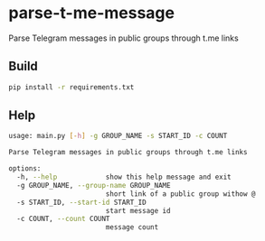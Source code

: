 # parse-t-me-message

Parse Telegram messages in public groups through t.me links

## Build

```bash
pip install -r requirements.txt
```

## Help
```bash
usage: main.py [-h] -g GROUP_NAME -s START_ID -c COUNT

Parse Telegram messages in public groups through t.me links

options:
  -h, --help            show this help message and exit
  -g GROUP_NAME, --group-name GROUP_NAME
                        short link of a public group withow @
  -s START_ID, --start-id START_ID
                        start message id
  -c COUNT, --count COUNT
                        message count
```
